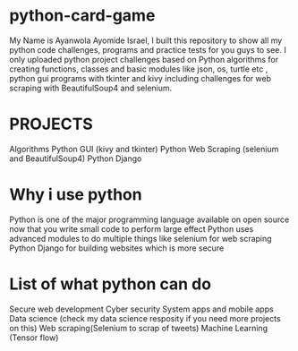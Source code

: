 # python-card-game
My Name is Ayanwola Ayomide Israel, I built this repository to show all my python code challenges, programs and practice tests for you guys to see. I only uploaded python project challenges based on Python algorithms for creating functions, classes and basic modules like json, os, turtle etc , python gui programs with tkinter and kivy including challenges for web scraping with BeautifulSoup4 and selenium.

# PROJECTS
Algorithms
Python GUI (kivy and tkinter)
Python Web Scraping (selenium and BeautifulSoup4)
Python Django

# Why i use python
Python is one of the major programming language available on open source now that you write small code to perform large effect
Python uses advanced modules to do multiple things like selenium for web scraping
Python Django for building websites which is more secure

# List of what python can do
Secure web development
Cyber security
System apps and mobile apps
Data science (check my data science resposity if you need more projects on this)
Web scraping(Selenium to scrap of tweets)
Machine Learning (Tensor flow)







